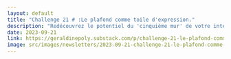```yaml
---
layout: default
title: "Challenge 21 # :Le plafond comme toile d'expression."
description: "Redécouvrez le potentiel du 'cinquième mur' de votre intérieur : le plafond. Découvrez des astuces et inspirations pour métamorphoser et valoriser votre espace. De la splendeur des fresques historiques à l'harmonie nordique, en passant par les jeux de couleurs et matériaux, plongez dans l'univers du design de plafond et créez un espace qui vous ressemble. Conseils d'éclairage, choix de teintes et bien plus encore. Transformez, innovez et surprenez avec votre plafond."
date: 2023-09-21
link: https://geraldinepoly.substack.com/p/challenge-21-le-plafond-comme-toile
image: src/images/newsletters/2023-09-21-challenge-21-le-plafond-comme-toile-dexpression.jpg
---
```

